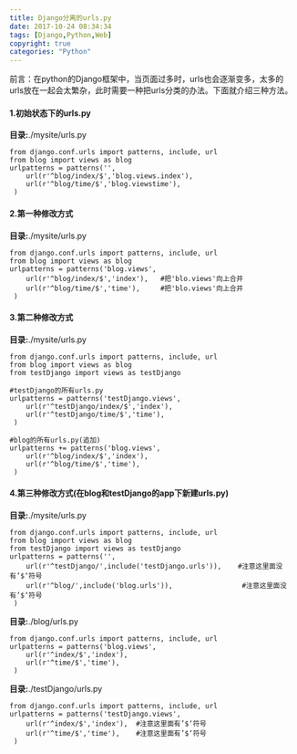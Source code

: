 ```yaml
---
title: Django分离的urls.py
date: 2017-10-24 08:34:34
tags: [Django,Python,Web]
copyright: true
categories: "Python"
---
```


前言：在python的Django框架中，当页面过多时，urls也会逐渐变多，太多的urls放在一起会太繁杂，此时需要一种把urls分类的办法。下面就介绍三种方法。

#### 1.初始状态下的urls.py
**目录:**./mysite/urls.py
```
from django.conf.urls import patterns, include, url
from blog import views as blog
urlpatterns = patterns('',
    url(r'^blog/index/$','blog.views.index'),
    url(r'^blog/time/$','blog.viewstime'),
 )
```
#### 2.第一种修改方式
**目录:**./mysite/urls.py
```
from django.conf.urls import patterns, include, url
from blog import views as blog
urlpatterns = patterns('blog.views',
    url(r'^blog/index/$','index'),   #把'blo.views'向上合并
    url(r'^blog/time/$','time'),     #把'blo.views'向上合并
 )
```
#### 3.第二种修改方式
**目录:**./mysite/urls.py
```
from django.conf.urls import patterns, include, url
from blog import views as blog
from testDjango import views as testDjango

#testDjango的所有urls.py
urlpatterns = patterns('testDjango.views',
    url(r'^testDjango/index/$','index'),
    url(r'^testDjango/time/$','time'),
 )

#blog的所有urls.py(追加)
urlpatterns += patterns('blog.views',
    url(r'^blog/index/$','index'),
    url(r'^blog/time/$','time'),
 )
```
#### 4.第三种修改方式(在blog和testDjango的app下新建urls.py)
**目录:**./mysite/urls.py
```
from django.conf.urls import patterns, include, url
from blog import views as blog
from testDjango import views as testDjango
urlpatterns = patterns('',
    url(r'^testDjango/',include('testDjango.urls')),    #注意这里面没有’$‘符号
    url(r'^blog/',include('blog.urls')),                 #注意这里面没有’$‘符号
 )
```
**目录:**./blog/urls.py
```
from django.conf.urls import patterns, include, url
urlpatterns = patterns('blog.views',
    url(r'^index/$','index'),
    url(r'^time/$','time'),
 )
```
**目录:**./testDjango/urls.py
```
from django.conf.urls import patterns, include, url
urlpatterns = patterns('testDjango.views',
    url(r'^index/$','index'),  #注意这里面有’$‘符号
    url(r'^time/$','time'),    #注意这里面有’$‘符号
 )
```